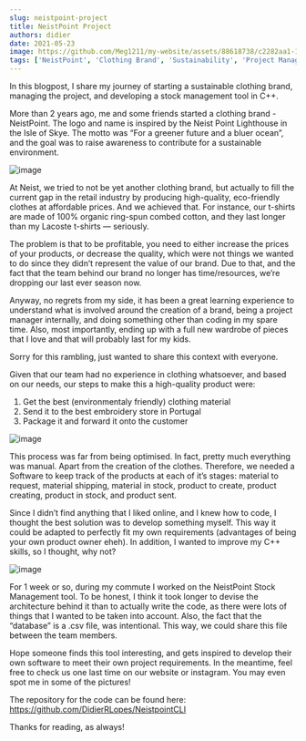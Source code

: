 ```yaml
---
slug: neistpoint-project
title: NeistPoint Project
authors: didier
date: 2021-05-23
image: https://github.com/Meg1211/my-website/assets/88618738/c2282aa1-115e-451f-b0c0-af1351936c37
tags: ['NeistPoint', 'Clothing Brand', 'Sustainability', 'Project Management', 'C++', 'Stock Management']
---
```


In this blogpost, I share my journey of starting a sustainable clothing brand, managing the project, and developing a stock management tool in C++.

<!-- truncate -->

More than 2 years ago, me and some friends started a clothing brand - NeistPoint. The logo and name is inspired by the Neist Point Lighthouse in the Isle of Skye. The motto was “For a greener future and a bluer ocean”, and the goal was to raise awareness to contribute for a sustainable environment.

![image](https://github.com/Meg1211/my-website/assets/88618738/c2282aa1-115e-451f-b0c0-af1351936c37)

At Neist, we tried to not be yet another clothing brand, but actually to fill the current gap in the retail industry by producing high-quality, eco-friendly clothes at affordable prices. And we achieved that. For instance, our t-shirts are made of 100% organic ring-spun combed cotton, and they last longer than my Lacoste t-shirts — seriously.

The problem is that to be profitable, you need to either increase the prices of your products, or decrease the quality, which were not things we wanted to do since they didn’t represent the value of our brand. Due to that, and the fact that the team behind our brand no longer has time/resources, we’re dropping our last ever season now.

Anyway, no regrets from my side, it has been a great learning experience to understand what is involved around the creation of a brand, being a project manager internally, and doing something other than coding in my spare time. Also, most importantly, ending up with a full new wardrobe of pieces that I love and that will probably last for my kids.

Sorry for this rambling, just wanted to share this context with everyone.

Given that our team had no experience in clothing whatsoever, and based on our needs, our steps to make this a high-quality product were:
1) Get the best (environmentaly friendly) clothing material
2) Send it to the best embroidery store in Portugal
3) Package it and forward it onto the customer

![image](https://github.com/Meg1211/my-website/assets/88618738/d614045b-39b0-408a-bbd8-11006c55efc5)

This process was far from being optimised. In fact, pretty much everything was manual. Apart from the creation of the clothes. Therefore, we needed a Software to keep track of the products at each of it’s stages: material to request, material shipping, material in stock, product to create, product creating, product in stock, and product sent.

Since I didn’t find anything that I liked online, and I knew how to code, I thought the best solution was to develop something myself. This way it could be adapted to perfectly fit my own requirements (advantages of being your own product owner eheh). In addition, I wanted to improve my C++ skills, so I thought, why not?

![image](https://github.com/Meg1211/my-website/assets/88618738/e0dd7c35-d7f4-4175-a80e-be881ff03141)

For 1 week or so, during my commute I worked on the NeistPoint Stock Management tool. To be honest, I think it took longer to devise the architecture behind it than to actually write the code, as there were lots of things that I wanted to be taken into account. Also, the fact that the “database” is a .csv file, was intentional. This way, we could share this file between the team members.

Hope someone finds this tool interesting, and gets inspired to develop their own software to meet their own project requirements. In the meantime, feel free to check us one last time on our website or instagram. You may even spot me in some of the pictures!

The repository for the code can be found here: https://github.com/DidierRLopes/NeistpointCLI

Thanks for reading, as always!
